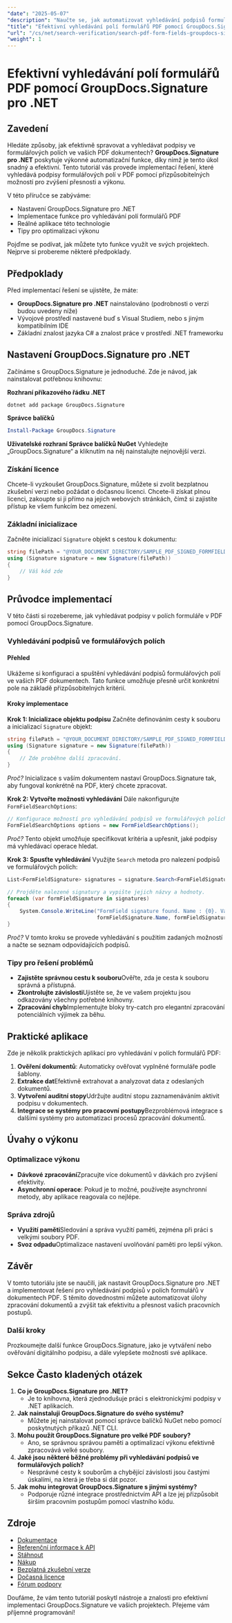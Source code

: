 ```yaml
---
"date": "2025-05-07"
"description": "Naučte se, jak automatizovat vyhledávání podpisů formulářových polí v dokumentech PDF pomocí GroupDocs.Signature pro .NET. Zvyšte efektivitu správy dokumentů."
"title": "Efektivní vyhledávání polí formulářů PDF pomocí GroupDocs.Signature pro .NET"
"url": "/cs/net/search-verification/search-pdf-form-fields-groupdocs-signature-dotnet/"
"weight": 1
---
```


# Efektivní vyhledávání polí formulářů PDF pomocí GroupDocs.Signature pro .NET

## Zavedení

Hledáte způsoby, jak efektivně spravovat a vyhledávat podpisy ve formulářových polích ve vašich PDF dokumentech? **GroupDocs.Signature pro .NET** poskytuje výkonné automatizační funkce, díky nimž je tento úkol snadný a efektivní. Tento tutoriál vás provede implementací řešení, které vyhledává podpisy formulářových polí v PDF pomocí přizpůsobitelných možností pro zvýšení přesnosti a výkonu.

V této příručce se zabýváme:
- Nastavení GroupDocs.Signature pro .NET
- Implementace funkce pro vyhledávání polí formulářů PDF
- Reálné aplikace této technologie
- Tipy pro optimalizaci výkonu

Pojďme se podívat, jak můžete tyto funkce využít ve svých projektech. Nejprve si probereme některé předpoklady.

## Předpoklady

Před implementací řešení se ujistěte, že máte:
- **GroupDocs.Signature pro .NET** nainstalováno (podrobnosti o verzi budou uvedeny níže)
- Vývojové prostředí nastavené buď s Visual Studiem, nebo s jiným kompatibilním IDE
- Základní znalost jazyka C# a znalost práce v prostředí .NET frameworku

## Nastavení GroupDocs.Signature pro .NET

Začínáme s GroupDocs.Signature je jednoduché. Zde je návod, jak nainstalovat potřebnou knihovnu:

**Rozhraní příkazového řádku .NET**
```shell
dotnet add package GroupDocs.Signature
```

**Správce balíčků**
```powershell
Install-Package GroupDocs.Signature
```

**Uživatelské rozhraní Správce balíčků NuGet**
Vyhledejte „GroupDocs.Signature“ a kliknutím na něj nainstalujte nejnovější verzi.

### Získání licence

Chcete-li vyzkoušet GroupDocs.Signature, můžete si zvolit bezplatnou zkušební verzi nebo požádat o dočasnou licenci. Chcete-li získat plnou licenci, zakoupte si ji přímo na jejich webových stránkách, čímž si zajistíte přístup ke všem funkcím bez omezení.

### Základní inicializace

Začněte inicializací `Signature` objekt s cestou k dokumentu:
```csharp
string filePath = "@YOUR_DOCUMENT_DIRECTORY/SAMPLE_PDF_SIGNED_FORMFIELD";
using (Signature signature = new Signature(filePath))
{
    // Váš kód zde
}
```

## Průvodce implementací

V této části si rozebereme, jak vyhledávat podpisy v polích formuláře v PDF pomocí GroupDocs.Signature.

### Vyhledávání podpisů ve formulářových polích

#### Přehled

Ukážeme si konfiguraci a spuštění vyhledávání podpisů formulářových polí ve vašich PDF dokumentech. Tato funkce umožňuje přesně určit konkrétní pole na základě přizpůsobitelných kritérií.

#### Kroky implementace

**Krok 1: Inicializace objektu podpisu**
Začněte definováním cesty k souboru a inicializací `Signature` objekt:
```csharp
string filePath = "@YOUR_DOCUMENT_DIRECTORY/SAMPLE_PDF_SIGNED_FORMFIELD";
using (Signature signature = new Signature(filePath))
{
    // Zde proběhne další zpracování.
}
```
*Proč?* Inicializace s vaším dokumentem nastaví GroupDocs.Signature tak, aby fungoval konkrétně na PDF, který chcete zpracovat.

**Krok 2: Vytvořte možnosti vyhledávání**
Dále nakonfigurujte `FormFieldSearchOptions`:
```csharp
// Konfigurace možností pro vyhledávání podpisů ve formulářových polích
FormFieldSearchOptions options = new FormFieldSearchOptions();
```
*Proč?* Tento objekt umožňuje specifikovat kritéria a upřesnit, jaké podpisy má vyhledávací operace hledat.

**Krok 3: Spusťte vyhledávání**
Využijte `Search` metoda pro nalezení podpisů ve formulářových polích:
```csharp
List<FormFieldSignature> signatures = signature.Search<FormFieldSignature>(options);

// Projděte nalezené signatury a vypište jejich názvy a hodnoty.
foreach (var formFieldSignature in signatures)
{
    System.Console.WriteLine("FormField signature found. Name : {0}. Value: {1}", 
                             formFieldSignature.Name, formFieldSignature.Value);
}
```
*Proč?* V tomto kroku se provede vyhledávání s použitím zadaných možností a načte se seznam odpovídajících podpisů.

### Tipy pro řešení problémů
- **Zajistěte správnou cestu k souboru**Ověřte, zda je cesta k souboru správná a přístupná.
- **Zkontrolujte závislosti**Ujistěte se, že ve vašem projektu jsou odkazovány všechny potřebné knihovny.
- **Zpracování chyb**Implementujte bloky try-catch pro elegantní zpracování potenciálních výjimek za běhu.

## Praktické aplikace

Zde je několik praktických aplikací pro vyhledávání v polích formulářů PDF:
1. **Ověření dokumentů**: Automaticky ověřovat vyplněné formuláře podle šablony.
2. **Extrakce dat**Efektivně extrahovat a analyzovat data z odeslaných dokumentů.
3. **Vytvoření auditní stopy**Udržujte auditní stopu zaznamenáváním aktivit podpisu v dokumentech.
4. **Integrace se systémy pro pracovní postupy**Bezproblémová integrace s dalšími systémy pro automatizaci procesů zpracování dokumentů.

## Úvahy o výkonu

### Optimalizace výkonu
- **Dávkové zpracování**Zpracujte více dokumentů v dávkách pro zvýšení efektivity.
- **Asynchronní operace**: Pokud je to možné, používejte asynchronní metody, aby aplikace reagovala co nejlépe.

### Správa zdrojů
- **Využití paměti**Sledování a správa využití paměti, zejména při práci s velkými soubory PDF.
- **Svoz odpadu**Optimalizace nastavení uvolňování paměti pro lepší výkon.

## Závěr

V tomto tutoriálu jste se naučili, jak nastavit GroupDocs.Signature pro .NET a implementovat řešení pro vyhledávání podpisů v polích formulářů v dokumentech PDF. S těmito dovednostmi můžete automatizovat úlohy zpracování dokumentů a zvýšit tak efektivitu a přesnost vašich pracovních postupů.

### Další kroky
Prozkoumejte další funkce GroupDocs.Signature, jako je vytváření nebo ověřování digitálního podpisu, a dále vylepšete možnosti své aplikace.

## Sekce Často kladených otázek

1. **Co je GroupDocs.Signature pro .NET?**
   - Je to knihovna, která zjednodušuje práci s elektronickými podpisy v .NET aplikacích.
2. **Jak nainstaluji GroupDocs.Signature do svého systému?**
   - Můžete jej nainstalovat pomocí správce balíčků NuGet nebo pomocí poskytnutých příkazů .NET CLI.
3. **Mohu použít GroupDocs.Signature pro velké PDF soubory?**
   - Ano, se správnou správou paměti a optimalizací výkonu efektivně zpracovává velké soubory.
4. **Jaké jsou některé běžné problémy při vyhledávání podpisů ve formulářových polích?**
   - Nesprávné cesty k souborům a chybějící závislosti jsou častými úskalími, na která je třeba si dát pozor.
5. **Jak mohu integrovat GroupDocs.Signature s jinými systémy?**
   - Podporuje různé integrace prostřednictvím API a lze jej přizpůsobit širším pracovním postupům pomocí vlastního kódu.

## Zdroje
- [Dokumentace](https://docs.groupdocs.com/signature/net/)
- [Referenční informace k API](https://reference.groupdocs.com/signature/net/)
- [Stáhnout](https://releases.groupdocs.com/signature/net/)
- [Nákup](https://purchase.groupdocs.com/buy)
- [Bezplatná zkušební verze](https://releases.groupdocs.com/signature/net/)
- [Dočasná licence](https://purchase.groupdocs.com/temporary-license/)
- [Fórum podpory](https://forum.groupdocs.com/c/signature/)

Doufáme, že vám tento tutoriál poskytl nástroje a znalosti pro efektivní implementaci GroupDocs.Signature ve vašich projektech. Přejeme vám příjemné programování!